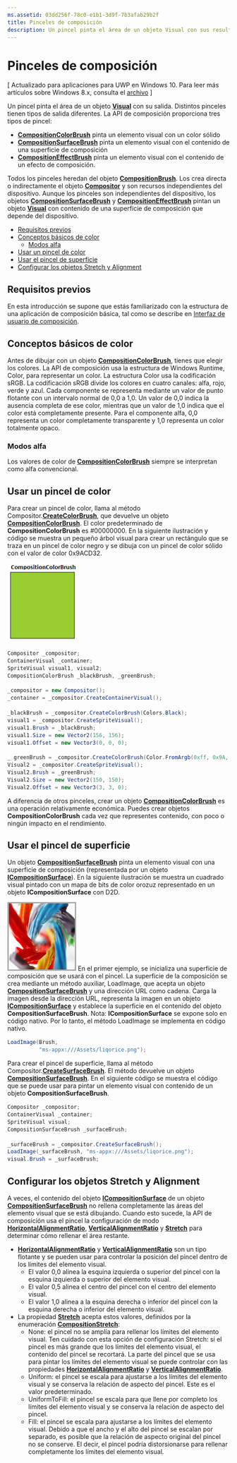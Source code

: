 ```yaml
---
ms.assetid: 03dd256f-78c0-e1b1-3d9f-7b3afab29b2f
title: Pinceles de composición
description: Un pincel pinta el área de un objeto Visual con sus resultados. Distintos pinceles tienen tipos de salida diferentes.
---
```

# Pinceles de composición

\[ Actualizado para aplicaciones para UWP en Windows 10. Para leer más artículos sobre Windows 8.x, consulta el [archivo](http://go.microsoft.com/fwlink/p/?linkid=619132) \]

Un pincel pinta el área de un objeto [**Visual**](https://msdn.microsoft.com/library/windows/apps/Dn706858) con su salida. Distintos pinceles tienen tipos de salida diferentes. La API de composición proporciona tres tipos de pincel:

-   [**CompositionColorBrush**](https://msdn.microsoft.com/library/windows/apps/Mt589399) pinta un elemento visual con un color sólido
-   [**CompositionSurfaceBrush**](https://msdn.microsoft.com/library/windows/apps/Mt589415) pinta un elemento visual con el contenido de una superficie de composición
-   [**CompositionEffectBrush**](https://msdn.microsoft.com/library/windows/apps/Mt589406) pinta un elemento visual con el contenido de un efecto de composición.

Todos los pinceles heredan del objeto [**CompositionBrush**](https://msdn.microsoft.com/library/windows/apps/Mt589398). Los crea directa o indirectamente el objeto [**Compositor**](https://msdn.microsoft.com/library/windows/apps/Dn706789) y son recursos independientes del dispositivo. Aunque los pinceles son independientes del dispositivo, los objetos [**CompositionSurfaceBrush**](https://msdn.microsoft.com/library/windows/apps/Mt589415) y [**CompositionEffectBrush**](https://msdn.microsoft.com/library/windows/apps/Mt589406) pintan un objeto [**Visual**](https://msdn.microsoft.com/library/windows/apps/Dn706858) con contenido de una superficie de composición que depende del dispositivo.

-   [Requisitos previos](./composition-brushes.md#prerequisites)
-   [Conceptos básicos de color](./composition-brushes.md#color-basics)
    -   [Modos alfa](./composition-brushes.md#alpha-modes)
-   [Usar un pincel de color](./composition-brushes.md#using-color-brush)
-   [Usar el pincel de superficie](./composition-brushes.md#using-surface-brush)
-   [Configurar los objetos Stretch y Alignment](./composition-brushes.md#configuring-stretch-and-alignment)

## Requisitos previos

En esta introducción se supone que estás familiarizado con la estructura de una aplicación de composición básica, tal como se describe en [Interfaz de usuario de composición](visual-layer.md).

## Conceptos básicos de color

Antes de dibujar con un objeto [**CompositionColorBrush**](https://msdn.microsoft.com/library/windows/apps/Mt589399), tienes que elegir los colores. La API de composición usa la estructura de Windows Runtime, Color, para representar un color. La estructura Color usa la codificación sRGB. La codificación sRGB divide los colores en cuatro canales: alfa, rojo, verde y azul. Cada componente se representa mediante un valor de punto flotante con un intervalo normal de 0,0 a 1,0. Un valor de 0,0 indica la ausencia completa de ese color, mientras que un valor de 1,0 indica que el color está completamente presente. Para el componente alfa, 0,0 representa un color completamente transparente y 1,0 representa un color totalmente opaco.

### Modos alfa

Los valores de color de [**CompositionColorBrush**](https://msdn.microsoft.com/library/windows/apps/Mt589399) siempre se interpretan como alfa convencional.

## Usar un pincel de color

Para crear un pincel de color, llama al método Compositor.[**CreateColorBrush**](https://msdn.microsoft.com/en-us/library/windows/apps/windows.ui.composition.compositor.createcolorbrush.aspx), que devuelve un objeto [**CompositionColorBrush**](https://msdn.microsoft.com/library/windows/apps/Mt589399). El color predeterminado de **CompositionColorBrush** es \#00000000. En la siguiente ilustración y código se muestra un pequeño árbol visual para crear un rectángulo que se traza en un pincel de color negro y se dibuja con un pincel de color sólido con el valor de color 0x9ACD32.

![CompositionColorBrush](images/composition-compositioncolorbrush.png)
```cs
Compositor _compositor;
ContainerVisual _container;
SpriteVisual visual1, visual2;
CompositionColorBrush _blackBrush, _greenBrush; 

_compositor = new Compositor();
_container = _compositor.CreateContainerVisual();

_blackBrush = _compositor.CreateColorBrush(Colors.Black);
visual1 = _compositor.CreateSpriteVisual();
visual1.Brush = _blackBrush;
visual1.Size = new Vector2(156, 156);
visual1.Offset = new Vector3(0, 0, 0);

_ greenBrush = _compositor.CreateColorBrush(Color.FromArgb(0xff, 0x9A, 0xCD, 0x32));
Visual2 = _compositor.CreateSpriteVisual();
Visual2.Brush = _greenBrush;
Visual2.Size = new Vector2(150, 150);
Visual2.Offset = new Vector3(3, 3, 0);
```

A diferencia de otros pinceles, crear un objeto [**CompositionColorBrush**](https://msdn.microsoft.com/library/windows/apps/Mt589399) es una operación relativamente económica. Puedes crear objetos **CompositionColorBrush** cada vez que representes contenido, con poco o ningún impacto en el rendimiento.

## Usar el pincel de superficie

Un objeto [**CompositionSurfaceBrush**](https://msdn.microsoft.com/library/windows/apps/Mt589415) pinta un elemento visual con una superficie de composición (representada por un objeto [**ICompositionSurface**](https://msdn.microsoft.com/library/windows/apps/Dn706819)). En la siguiente ilustración se muestra un cuadrado visual pintado con un mapa de bits de color orozuz representado en un objeto **ICompositionSurface** con D2D.

![CompositionSurfaceBrush](images/composition-compositionsurfacebrush.png)
En el primer ejemplo, se inicializa una superficie de composición que se usará con el pincel. La superficie de la composición se crea mediante un método auxiliar, LoadImage, que acepta un objeto [**CompositionSurfaceBrush**](https://msdn.microsoft.com/library/windows/apps/Mt589415) y una dirección URL como cadena. Carga la imagen desde la dirección URL, representa la imagen en un objeto [**ICompositionSurface**](https://msdn.microsoft.com/library/windows/apps/Dn706819) y establece la superficie en el contenido del objeto **CompositionSurfaceBrush**. Nota: **ICompositionSurface** se expone solo en código nativo. Por lo tanto, el método LoadImage se implementa en código nativo.

```cs
LoadImage(Brush,
          "ms-appx:///Assets/liqorice.png");
```

Para crear el pincel de superficie, llama al método Compositor.[**CreateSurfaceBrush**](https://msdn.microsoft.com/en-us/library/windows/apps/windows.ui.composition.compositor.createsurfacebrush.aspx). El método devuelve un objeto [**CompositionSurfaceBrush**](https://msdn.microsoft.com/library/windows/apps/Mt589415). En el siguiente código se muestra el código que se puede usar para pintar un elemento visual con contenido de un objeto **CompositionSurfaceBrush**.

```cs
Compositor _compositor;
ContainerVisual _container;
SpriteVisual visual;
CompositionSurfaceBrush _surfaceBrush;

_surfaceBrush = _compositor.CreateSurfaceBrush();
LoadImage(_surfaceBrush, "ms-appx:///Assets/liqorice.png");
visual.Brush = _surfaceBrush;
```

## Configurar los objetos Stretch y Alignment

A veces, el contenido del objeto [**ICompositionSurface**](https://msdn.microsoft.com/library/windows/apps/Dn706819) de un objeto [**CompositionSurfaceBrush**](https://msdn.microsoft.com/library/windows/apps/Mt589415) no rellena completamente las áreas del elemento visual que se está dibujando. Cuando esto sucede, la API de composición usa el pincel la configuración de modo [**HorizontalAlignmentRatio**](https://msdn.microsoft.com/en-us/library/windows/apps/windows.ui.composition.compositionsurfacebrush.horizontalalignmentratio.aspx), [**VerticalAlignmentRatio**](https://msdn.microsoft.com/library/windows/apps/windows.ui.composition.compositionsurfacebrush.verticalalignmentratio) y [**Stretch**](https://msdn.microsoft.com/library/windows/apps/windows.ui.composition.compositionsurfacebrush.stretch) para determinar cómo rellenar el área restante.

-   [**HorizontalAlignmentRatio**](https://msdn.microsoft.com/en-us/library/windows/apps/windows.ui.composition.compositionsurfacebrush.horizontalalignmentratio.aspx) y [**VerticalAlignmentRatio**](https://msdn.microsoft.com/library/windows/apps/windows.ui.composition.compositionsurfacebrush.verticalalignmentratio) son un tipo flotante y se pueden usar para controlar la posición del pincel dentro de los límites del elemento visual.
    -   El valor 0,0 alinea la esquina izquierda o superior del pincel con la esquina izquierda o superior del elemento visual.
    -   El valor 0,5 alinea el centro del pincel con el centro del elemento visual.
    -   El valor 1,0 alinea a la esquina derecha o inferior del pincel con la esquina derecha o inferior del elemento visual.
-   La propiedad [**Stretch**](https://msdn.microsoft.com/library/windows/apps/windows.ui.composition.compositionsurfacebrush.stretch) acepta estos valores, definidos por la enumeración [**CompositionStretch**](https://msdn.microsoft.com/library/windows/apps/Dn706786):
    -   None: el pincel no se amplía para rellenar los límites del elemento visual. Ten cuidado con esta opción de configuración Stretch: si el pincel es más grande que los límites del elemento visual, el contenido del pincel se recortará. La parte del pincel que se usa para pintar los límites del elemento visual se puede controlar con las 
              propiedades [**HorizontalAlignmentRatio**](https://msdn.microsoft.com/en-us/library/windows/apps/windows.ui.composition.compositionsurfacebrush.horizontalalignmentratio.aspx) y [**VerticalAlignmentRatio**](https://msdn.microsoft.com/library/windows/apps/windows.ui.composition.compositionsurfacebrush.verticalalignmentratio).
    -   Uniform: el pincel se escala para ajustarse a los límites del elemento visual y se conserva la relación de aspecto del pincel. Este es el valor predeterminado.
    -   UniformToFill: el pincel se escala para que llene por completo los límites del elemento visual y se conserva la relación de aspecto del pincel.
    -   Fill: el pincel se escala para ajustarse a los límites del elemento visual. Debido a que el ancho y el alto del pincel se escalan por separado, es posible que la relación de aspecto original del pincel no se conserve. El decir, el pincel podría distorsionarse para rellenar completamente los límites del elemento visual.

 

 






<!--HONumber=Mar16_HO1-->


